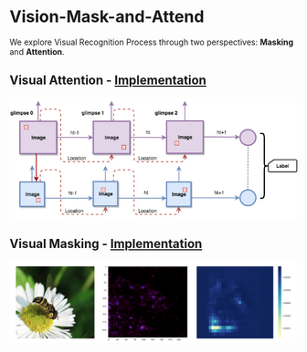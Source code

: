 # Vision-Mask-and-Attend

We explore Visual Recognition Process through two perspectives: **Masking** and **Attention**.


## Visual Attention - [Implementation](recurrent-visual-attention)

![Architecture](recurrent-visual-attention/plots/Stacked_RAM.png)

## Visual Masking - [Implementation](deep-visual-masking)

![Visualization](deep-visual-masking/plots/mask_plot_daisy.png)
